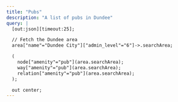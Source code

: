```yaml
---
title: "Pubs"
description: "A list of pubs in Dundee"
query: |
  [out:json][timeout:25];

  // Fetch the Dundee area
  area["name"="Dundee City"]["admin_level"="6"]->.searchArea;

  (
    node["amenity"="pub"](area.searchArea);
    way["amenity"="pub"](area.searchArea);
    relation["amenity"="pub"](area.searchArea);
  );

  out center;
---
```

